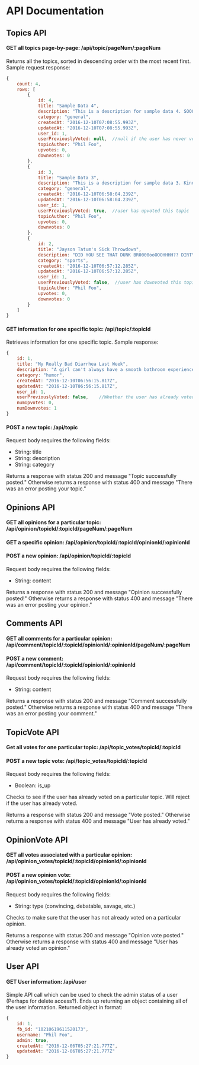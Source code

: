 # API Documentation

## Topics API

#### GET all topics page-by-page: /api/topic/pageNum/:pageNum
Returns all the topics, sorted in descending order with the most recent first. 
Sample request response:
```javascript
{
	count: 4,
	rows: [
		{
			id: 4,
			title: "Sample Data 4",
			description: "This is a description for sample data 4. SOOO EXCITING.",
			category: "general",
			createdAt: "2016-12-10T07:08:55.993Z",
			updatedAt: "2016-12-10T07:08:55.993Z",
			user_id: 1,
			userPreviouslyVoted: null,  //null if the user has never voted on this topic
			topicAuthor: "Phil Foo",
			upvotes: 0,
			downvotes: 0
		},
		{
			id: 3,
			title: "Sample Data 3",
			description: "This is a description for sample data 3. Kinda boring, I know.",
			category: "general",
			createdAt: "2016-12-10T06:58:04.239Z",
			updatedAt: "2016-12-10T06:58:04.239Z",
			user_id: 1,
			userPreviouslyVoted: true,  //user has upvoted this topic
			topicAuthor: "Phil Foo",
			upvotes: 0,
			downvotes: 0
		},
		{
			id: 2,
			title: "Jayson Tatum's Sick Throwdown",
			description: "DID YOU SEE THAT DUNK BR0000ooOOOHHHH?? DIRTY! FILTHY! VILE!",
			category: "sports",
			createdAt: "2016-12-10T06:57:12.285Z",
			updatedAt: "2016-12-10T06:57:12.285Z",
			user_id: 1,
			userPreviouslyVoted: false,  //user has downvoted this topic
			topicAuthor: "Phil Foo",
			upvotes: 0,
			downvotes: 0
		}
	]
}
```

#### GET information for one specific topic: /api/topic/:topicId
Retrieves information for one specific topic. Sample response:
```javascript
{
	id: 1,
	title: "My Really Bad Diarrhea Last Week",
	description: "A girl can't always have a smooth bathroom experience. Sometimes it gets a little rough. That's what happened last week when I plopped down onto the seat. I'll spare you the details.",
	category: "humor",
	createdAt: "2016-12-10T06:56:15.817Z",
	updatedAt: "2016-12-10T06:56:15.817Z",
	user_id: 1,
	userPreviouslyVoted: false,    //Whether the user has already voted on this topic. Null if they haven't.
	numUpvotes: 0,
	numDownvotes: 1
}
````




#### POST a new topic: /api/topic
Request body requires the following fields:
* String: title
* String: description
* String: category

Returns a response with status 200 and message "Topic successfully posted."
Otherwise returns a response with status 400 and message "There was an error posting your topic."




## Opinions API

#### GET all opinions for a particular topic: /api/opinion/topicId/:topicId/pageNum/:pageNum


#### GET a specific opinion: /api/opinion/topicId/:topicId/opinionId/:opinionId
#### POST a new opinion: /api/opinion/topicId/:topicId 
Request body requires the following fields:
* String: content

Returns a response with status 200 and message "Opinion successfully posted!"
Otherwise returns a response with status 400 and message "There was an error posting your opinion."






## Comments API

#### GET all comments for a particular opinion: /api/comment/topicId/:topicId/opinionId/:opinionId/pageNum/:pageNum

#### POST a new comment: /api/comment/topicId/:topicId/opinionId/:opinionId
Request body requires the following fields:
* String: content

Returns a response with status 200 and message "Comment successfully posted."
Otherwise returns a response with status 400 and message "There was an error posting your comment."







## TopicVote API

#### Get all votes for one particular topic: /api/topic_votes/topicId/:topicId

#### POST a new topic vote: /api/topic_votes/topicId/:topicId
Request body requires the following fields:
* Boolean: is_up

Checks to see if the user has already voted on a particular topic. Will reject if the user has already voted.

Returns a response with status 200 and message "Vote posted."
Otherwise returns a response with status 400 and message "User has already voted."






## OpinionVote API

#### GET all votes associated with a particular opinion: /api/opinion_votes/topicId/:topicId/opinionId/:opinionId
#### POST a new opinion vote: /api/opinion_votes/topicId/:topicId/opinionId/:opinionId
Request body requires the following fields:
* String: type (convincing, debatable, savage, etc.)

Checks to make sure that the user has not already voted on a particular opinion.


Returns a response with status 200 and message "Opinion vote posted."
Otherwise returns a response with status 400 and message "User has already voted an opinion."







## User API
#### GET User information: /api/user
Simple API call which can be used to check the admin status of a user (Perhaps for delete access?).
Ends up returning an object containing all of the user information. Returned object in format:
```javascript
{
	id: 1,
	fb_id: "10210619611520173",
	username: "Phil Foo",
	admin: true,
	createdAt: "2016-12-06T05:27:21.777Z",
	updatedAt: "2016-12-06T05:27:21.777Z"
}
```